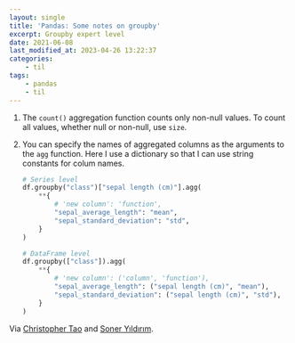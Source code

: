 ```yaml
---
layout: single
title: 'Pandas: Some notes on groupby'
excerpt: Groupby expert level
date: 2021-06-08
last_modified_at: 2023-04-26 13:22:37
categories:
    - til
tags:
    - pandas
    - til
---
```


1. The `count()` aggregation function counts only non-null values.
   To count all values, whether null or non-null, use `size`.

2. You can specify the names of aggregated columns as the arguments to the `agg` function.
   Here I use a dictionary so that I can use string constants for colum names.

    ```python
    # Series level
    df.groupby("class")["sepal length (cm)"].agg(
        **{
            # 'new column': 'function',
            "sepal_average_length": "mean",
            "sepal_standard_deviation": "std",
        }
    )

    # DataFrame level
    df.groupby(["class"]).agg(
        **{
            # 'new column': ('column', 'function'),
            "sepal_average_length": ("sepal length (cm)", "mean"),
            "sepal_standard_deviation": ("sepal length (cm)", "std"),
        }
    )
    ```

Via [Christopher Tao](https://towardsdatascience.com/4-pandas-groupby-tricks-you-should-know-9e5b9870693e)
and [Soner Yıldırım](https://towardsdatascience.com/3-python-pandas-tricks-for-efficient-data-analysis-6324d013ef39).
